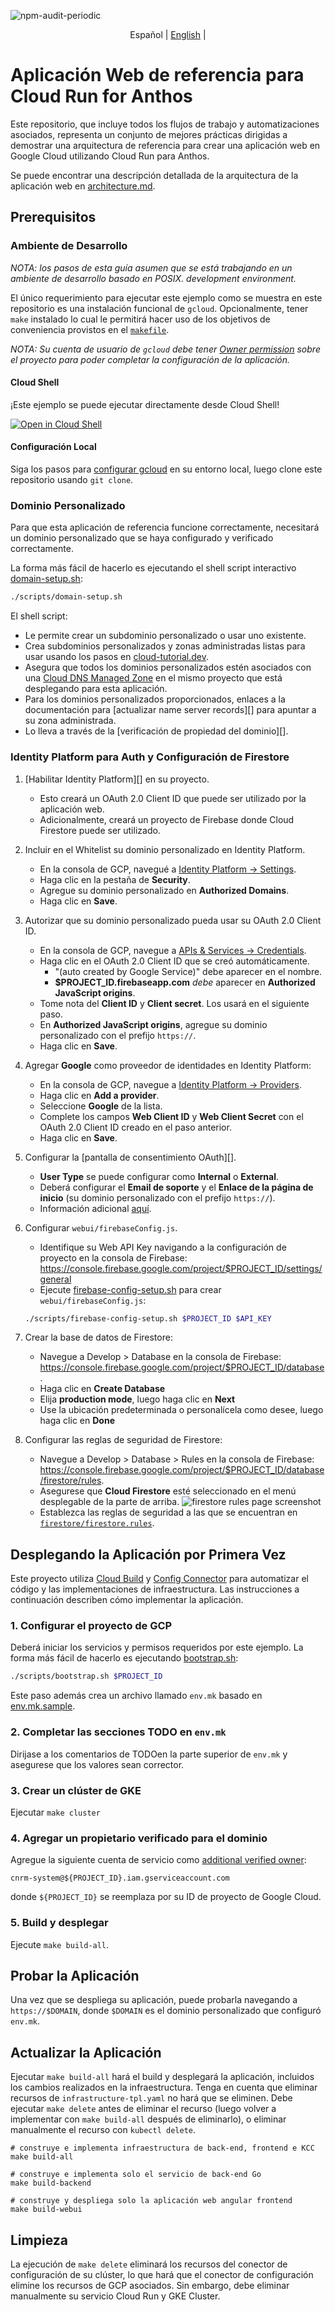 ![npm-audit-periodic](https://github.com/GoogleCloudPlatform/cloud-run-anthos-reference-web-app/workflows/npm-audit-periodic/badge.svg)

<p align="center">
  <span>Español</span> |
  <a href="../README.md">English</a> |
</p>

# Aplicación Web de referencia para Cloud Run for Anthos

Este repositorio, que incluye todos los flujos de trabajo y automatizaciones asociados, representa un conjunto de mejores prácticas dirigidas a demostrar una arquitectura de referencia para crear una aplicación web en Google Cloud utilizando Cloud Run para Anthos.

Se puede encontrar una descripción detallada de la arquitectura de la aplicación web en [architecture.md][].

## Prerequisitos

### Ambiente de Desarrollo

*NOTA: los pasos de esta guía asumen que se está trabajando en un ambiente de desarrollo basado en POSIX.
development environment.*

El único requerimiento para ejecutar este ejemplo como se muestra en este repositorio es una instalación funcional de `gcloud`. Opcionalmente, tener `make` instalado lo cual le permitirá hacer uso de los objetivos de conveniencia provistos en el [`makefile`][].


*NOTA: Su cuenta de usuario de `gcloud` debe tener [Owner permission][] sobre el proyecto para poder completar la configuración de la aplicación.*

#### Cloud Shell

¡Este ejemplo se puede ejecutar directamente desde Cloud Shell!

[![Open in Cloud Shell](https://gstatic.com/cloudssh/images/open-btn.svg)](https://ssh.cloud.google.com/cloudshell/editor?cloudshell_git_repo=https%3A%2F%2Fgithub.com%2FGoogleCloudPlatform%2Fcloud-run-anthos-reference-web-app&cloudshell_git_branch=master)

#### Configuración Local

Siga los pasos para [configurar gcloud][] en su entorno local,
luego clone este repositorio usando `git clone`.

### Dominio Personalizado

Para que esta aplicación de referencia funcione correctamente, necesitará un dominio personalizado que se haya configurado y verificado correctamente.

La forma más fácil de hacerlo es ejecutando el shell script interactivo [domain-setup.sh][]:

```bash
./scripts/domain-setup.sh
```

El shell script:

* Le permite crear un subdominio personalizado o usar uno existente.
* Crea subdominios personalizados y zonas administradas listas para usar usando los pasos en
  [cloud-tutorial.dev][].
* Asegura que todos los dominios personalizados estén asociados con una [Cloud DNS Managed Zone][]
  en el mismo proyecto que está desplegando para esta aplicación.
* Para los dominios personalizados proporcionados, enlaces a la documentación para
  [actualizar name server records][] para apuntar a su zona administrada.
* Lo lleva a través de la [verificación de propiedad del dominio][].

### Identity Platform para Auth y Configuración de Firestore

1. [Habilitar Identity Platform][] en su proyecto.
   * Esto creará un OAuth 2.0 Client ID que puede ser utilizado por la aplicación web.
   * Adicionalmente, creará un proyecto de Firebase donde Cloud Firestore puede ser utilizado.
1. Incluir en el Whitelist su dominio personalizado en Identity Platform.
   * En la consola de GCP, navegué a [Identity Platform -> Settings][].
   * Haga clic en la pestaña de **Security**.
   * Agregue su dominio personalizado en **Authorized Domains**.
   * Haga clic en **Save**.
1. Autorizar que su dominio personalizado pueda usar su OAuth 2.0 Client ID.
   * En la consola de GCP, navegue a [APIs & Services -> Credentials][].
   * Haga clic en el OAuth 2.0 Client ID que se creó automáticamente.
     * "(auto created by Google Service)" debe aparecer en el nombre.
     * **$PROJECT_ID.firebaseapp.com** _debe_ aparecer en
       **Authorized JavaScript origins**.
   * Tome nota del **Client ID** y **Client secret**. Los usará en el siguiente paso.
   * En **Authorized JavaScript origins**, agregue su dominio personalizado con el prefijo `https://`.
   * Haga clic en **Save**.
1. Agregar **Google** como proveedor de identidades en Identity Platform:
   * En la consola de GCP, navegue a [Identity Platform -> Providers][].
   * Haga clic en **Add a provider**.
   * Seleccione **Google** de la lista.
   * Complete los campos **Web Client ID** y **Web Client Secret** con
     el OAuth 2.0 Client ID creado en el paso anterior.
   * Haga clic en **Save**.
1. Configurar la [pantalla de consentimiento OAuth][].
   * **User Type** se puede configurar como **Internal** o **External**.
   * Deberá configurar el **Email de soporte** y el
     **Enlace de la página de inicio** (su dominio personalizado con el prefijo `https://`).
   * Información adicional
     [aquí](https://support.google.com/cloud/answer/6158849?hl=en#userconsent).
1. Configurar `webui/firebaseConfig.js`.
   * Identifique su Web API Key navigando a la configuración de proyecto en la consola de Firebase:
     <https://console.firebase.google.com/project/$PROJECT_ID/settings/general>
   * Ejecute [firebase-config-setup.sh][] para crear `webui/firebaseConfig.js`:

   ```bash
   ./scripts/firebase-config-setup.sh $PROJECT_ID $API_KEY
   ```

1. Crear la base de datos de Firestore:
   * Navegue a Develop > Database en la consola de Firebase:
     <https://console.firebase.google.com/project/$PROJECT_ID/database>.
   * Haga clic en **Create Database**
   * Elija **production mode**, luego haga clic en **Next**
   * Use la ubicación predeterminada o personalícela como desee, luego haga clic en **Done**

1. Configurar las reglas de seguridad de Firestore:
   * Navegue a Develop > Database > Rules en la consola de Firebase:
     <https://console.firebase.google.com/project/$PROJECT_ID/database/firestore/rules>.
   * Asegurese que **Cloud Firestore** esté seleccionado en el menú desplegable de la parte de arriba.
     ![firestore rules page screenshot][]
   * Establezca las reglas de seguridad a las que se encuentran en [`firestore/firestore.rules`][].

## Desplegando la Aplicación por Primera Vez

Este proyecto utiliza [Cloud Build][] y [Config Connector][] para automatizar el código y las implementaciones de infraestructura. Las instrucciones a continuación describen cómo implementar la aplicación.

### 1. Configurar el proyecto de GCP

Deberá iniciar los servicios y permisos requeridos por este ejemplo. La forma más fácil de hacerlo es ejecutando [bootstrap.sh][]:

```bash
./scripts/bootstrap.sh $PROJECT_ID
```

Este paso además crea un archivo llamado `env.mk` basado en [env.mk.sample](env.mk.sample).

### 2. Completar las secciones TODO en `env.mk`

Dirijase a los comentarios de TODOen la parte superior de `env.mk` y asegurese que los valores sean corrector.

### 3. Crear un clúster de GKE

Ejecutar `make cluster`

### 4. Agregar un propietario verificado para el dominio

Agregue la siguiente cuenta de servicio como [additional verified owner][]:

`cnrm-system@${PROJECT_ID}.iam.gserviceaccount.com`

donde `${PROJECT_ID}` se reemplaza por su ID de proyecto de Google Cloud.

### 5. Build y desplegar

Ejecute `make build-all`.

## Probar la Aplicación

Una vez que se despliega su aplicación, puede probarla navegando a `https://$DOMAIN`,
donde `$DOMAIN` es el dominio personalizado que configuró `env.mk`.

## Actualizar la Aplicación

Ejecutar `make build-all` hará el build y desplegará la aplicación, incluidos los cambios realizados en la infraestructura. Tenga en cuenta que eliminar recursos de `infrastructure-tpl.yaml`
no hará que se eliminen. Debe ejecutar `make delete` antes de eliminar el recurso (luego volver a implementar con `make build-all` después de eliminarlo), o eliminar manualmente el recurso con `kubectl delete`.

```shell
# construye e implementa infraestructura de back-end, frontend e KCC
make build-all

# construye e implementa solo el servicio de back-end Go
make build-backend

# construye y despliega solo la aplicación web angular frontend
make build-webui
```

## Limpieza

La ejecución de `make delete` eliminará los recursos del conector de configuración de su clúster, lo que hará que el conector de configuración elimine los recursos de GCP asociados. Sin embargo, debe eliminar manualmente su servicio Cloud Run y ​​GKE Cluster.

[APIs & Services -> Credentials]: https://console.cloud.google.com/apis/credentials
[Cloud Build]: https://cloud.google.com/cloud-build/docs
[Config Connector]: https://cloud.google.com/config-connector/docs
[Cloud DNS Managed Zone]: https://cloud.google.com/dns/zones
[update name server records]: https://cloud.google.com/dns/docs/migrating#update_your_registrars_name_server_records
[domain ownership verification]: https://cloud.google.com/storage/docs/domain-name-verification#verification
[additional verified owner]: https://cloud.google.com/storage/docs/domain-name-verification?_ga=2.256052552.-234301672.1582050261#additional_verified_owners
[Enable Identity Platform]: https://console.cloud.google.com/marketplace/details/google-cloud-platform/customer-identity
[Identity Platform -> Providers]: https://console.cloud.google.com/customer-identity/providers
[Identity Platform quickstart guide]: https://cloud.google.com/identity-platform/docs/quickstart-email-password#sign_the_user_in
[Identity Platform page in the GCP console]: https://console.cloud.google.com/marketplace/details/google-cloud-platform/customer-identity
[OAuth consent screen]: https://console.cloud.google.com/apis/credentials/consent
[Identity Platform -> Settings]: https://console.cloud.google.com/customer-identity/settings
[Setting up OAuth 2.0 guide]: https://support.google.com/cloud/answer/6158849?hl=en
[configurar gcloud]: https://cloud.google.com/sdk/docs
[`makefile`]: ../makefile
[Owner permission]: https://console.cloud.google.com/iam-admin/roles/details/roles%3Cowner
[architecture.md]: architecture_sp.md
[cloud-tutorial.dev]: https://cloud-tutorial.dev/
[bootstrap.sh]: ../scripts/bootstrap.sh
[firebase-config-setup.sh]: ../scripts/firebase-config-setup.sh
[domain-setup.sh]: ../scripts/domain-setup.sh
[firestore rules page screenshot]: img/firestore_rules_page.png
[`firestore/firestore.rules`]: ../firestore/firestore.rules
